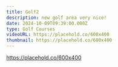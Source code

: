 ```yaml
---
title: Golf2
description: new golf area very nice!
date: 2024-10-09T09:39:00.000Z
type: Golf Courses
videoURL: https://placehold.co/600x400
thumbnail: https://placehold.co/600x400
---
```

https://placehold.co/600x400

